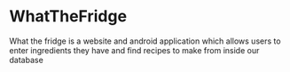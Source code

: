 # WhatTheFridge
What the fridge is a website and android application which allows users to enter ingredients they have and find recipes to make from inside our database
